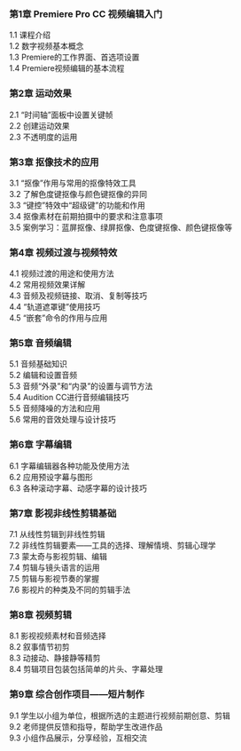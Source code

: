 ### 第1章 Premiere Pro CC 视频编辑入门

1.1 课程介绍  
1.2 数字视频基本概念  
1.3 Premiere的工作界面、首选项设置  
1.4 Premiere视频编辑的基本流程

### 第2章 运动效果

2.1 “时间轴”面板中设置关键帧  
2.2 创建运动效果  
2.3 不透明度的运用

### 第3章 抠像技术的应用

3.1 “抠像”作用与常用的抠像特效工具  
3.2 了解色度键抠像与颜色键抠像的异同  
3.3 “键控”特效中“超级键”的功能和作用  
3.4 抠像素材在前期拍摄中的要求和注意事项  
3.5 案例学习：蓝屏抠像、绿屏抠像、色度键抠像、颜色键抠像等

### 第4章 视频过渡与视频特效

4.1 视频过渡的用途和使用方法  
4.2 常用视频效果详解  
4.3 音频及视频链接、取消、复制等技巧  
4.4 “轨道遮罩键”使用技巧  
4.5 “嵌套”命令的作用与应用

### 第5章 音频编辑

5.1 音频基础知识  
5.2 编辑和设置音频  
5.3 音频“外录”和“内录”的设置与调节方法  
5.4 Audition CC进行音频编辑技巧  
5.5 音频降噪的方法和应用  
5.6 常用的音效处理与设计技巧

### 第6章 字幕编辑

6.1 字幕编辑器各种功能及使用方法  
6.2 应用预设字幕与图形  
6.3 各种滚动字幕、动感字幕的设计技巧

### 第7章 影视非线性剪辑基础

7.1 从线性剪辑到非线性剪辑  
7.2 非线性剪辑要素——工具的选择、理解情境、剪辑心理学  
7.3 蒙太奇与影视剪辑、编辑  
7.4 剪辑与镜头语言的运用  
7.5 剪辑与影视节奏的掌握  
7.6 影视片的种类及不同的剪辑手法

### 第8章 视频剪辑

8.1 影视视频素材和音频选择  
8.2 叙事情节初剪  
8.3 动接动、静接静等精剪  
8.4 剪辑项目包装包括简单的片头、字幕处理

### 第9章 综合创作项目——短片制作

9.1 学生以小组为单位，根据所选的主题进行视频前期创意、剪辑  
9.2 老师提供反馈和指导，帮助学生改进作品  
9.3 小组作品展示，分享经验，互相交流